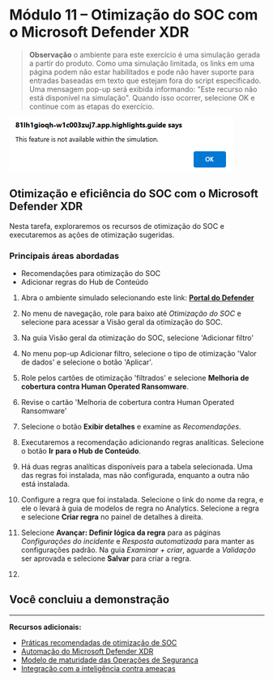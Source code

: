 # Módulo 11 – Otimização do SOC com o Microsoft Defender XDR

>**Observação** o ambiente para este exercício é uma simulação gerada a partir do produto. Como uma simulação limitada, os links em uma página podem não estar habilitados e pode não haver suporte para entradas baseadas em texto que estejam fora do script especificado. Uma mensagem pop-up será exibida informando: "Este recurso não está disponível na simulação". Quando isso ocorrer, selecione OK e continue com as etapas do exercício.  

![Mensagem de erro pop-up](../Media/simulation-pop-up-error.png)

## Otimização e eficiência do SOC com o Microsoft Defender XDR

Nesta tarefa, exploraremos os recursos de otimização do SOC e executaremos as ações de otimização sugeridas.

### Principais áreas abordadas

- Recomendações para otimização do SOC
- Adicionar regras do Hub de Conteúdo

1. Abra o ambiente simulado selecionando este link: **[Portal do Defender](https://app.highlights.guide/start/b16f9188-595d-44d9-9f14-26b91e9568d6?guide=true&autoHide=true)**

1. No menu de navegação, role para baixo até *Otimização do SOC* e selecione para acessar a Visão geral da otimização do SOC.

1. Na guia Visão geral da otimização do SOC, selecione 'Adicionar filtro'

1. No menu pop-up Adicionar filtro, selecione o tipo de otimização 'Valor de dados' e selecione o botão 'Aplicar'.

1. Role pelos cartões de otimização 'filtrados' e selecione **Melhoria de cobertura contra Human Operated Ransomware**.

1. Revise o cartão 'Melhoria de cobertura contra Human Operated Ransomware'

1. Selecione o botão **Exibir detalhes** e examine as *Recomendações*.

1. Executaremos a recomendação adicionando regras analíticas. Selecione o botão **Ir para o Hub de Conteúdo**.

1. Há duas regras analíticas disponíveis para a tabela selecionada. Uma das regras foi instalada, mas não configurada, enquanto a outra não está instalada.

1. Configure a regra que foi instalada. Selecione o link do nome da regra, e ele o levará à guia de modelos de regra no Analytics. Selecione a regra e selecione **Criar regra** no painel de detalhes à direita.

1. Selecione **Avançar: Definir lógica da regra** para as páginas *Configurações do incidente* e *Resposta automatizada* para manter as configurações padrão. Na guia *Examinar + criar*, aguarde a *Validação* ser aprovada e selecione **Salvar** para criar a regra.

1. 

## Você concluiu a demonstração

---

**Recursos adicionais:**

- [Práticas recomendadas de otimização de SOC](https://docs.microsoft.com/security/operations/soc-optimization)
- [Automação do Microsoft Defender XDR](https://docs.microsoft.com/microsoft-365/security/defender/m365d-autoir)
- [Modelo de maturidade das Operações de Segurança](https://docs.microsoft.com/security/operations/security-operations-maturity-model)
- [Integração com a inteligência contra ameaças](https://docs.microsoft.com/microsoft-365/security/defender/threat-analytics)
